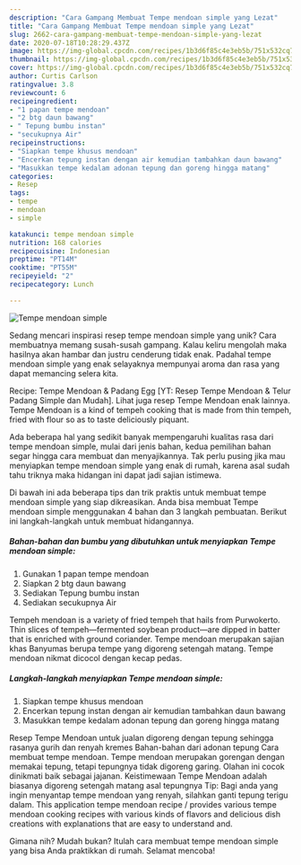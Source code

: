 ```yaml
---
description: "Cara Gampang Membuat Tempe mendoan simple yang Lezat"
title: "Cara Gampang Membuat Tempe mendoan simple yang Lezat"
slug: 2662-cara-gampang-membuat-tempe-mendoan-simple-yang-lezat
date: 2020-07-18T10:28:29.437Z
image: https://img-global.cpcdn.com/recipes/1b3d6f85c4e3eb5b/751x532cq70/tempe-mendoan-simple-foto-resep-utama.jpg
thumbnail: https://img-global.cpcdn.com/recipes/1b3d6f85c4e3eb5b/751x532cq70/tempe-mendoan-simple-foto-resep-utama.jpg
cover: https://img-global.cpcdn.com/recipes/1b3d6f85c4e3eb5b/751x532cq70/tempe-mendoan-simple-foto-resep-utama.jpg
author: Curtis Carlson
ratingvalue: 3.8
reviewcount: 6
recipeingredient:
- "1 papan tempe mendoan"
- "2 btg daun bawang"
- " Tepung bumbu instan"
- "secukupnya Air"
recipeinstructions:
- "Siapkan tempe khusus mendoan"
- "Encerkan tepung instan dengan air kemudian tambahkan daun bawang"
- "Masukkan tempe kedalam adonan tepung dan goreng hingga matang"
categories:
- Resep
tags:
- tempe
- mendoan
- simple

katakunci: tempe mendoan simple 
nutrition: 168 calories
recipecuisine: Indonesian
preptime: "PT14M"
cooktime: "PT55M"
recipeyield: "2"
recipecategory: Lunch

---
```



![Tempe mendoan simple](https://img-global.cpcdn.com/recipes/1b3d6f85c4e3eb5b/751x532cq70/tempe-mendoan-simple-foto-resep-utama.jpg)

Sedang mencari inspirasi resep tempe mendoan simple yang unik? Cara membuatnya memang susah-susah gampang. Kalau keliru mengolah maka hasilnya akan hambar dan justru cenderung tidak enak. Padahal tempe mendoan simple yang enak selayaknya mempunyai aroma dan rasa yang dapat memancing selera kita.

Recipe: Tempe Mendoan &amp; Padang Egg [YT: Resep Tempe Mendoan &amp; Telur Padang Simple dan Mudah]. Lihat juga resep Tempe Mendoan enak lainnya. Tempe Mendoan is a kind of tempeh cooking that is made from thin tempeh, fried with flour so as to taste deliciously piquant.

Ada beberapa hal yang sedikit banyak mempengaruhi kualitas rasa dari tempe mendoan simple, mulai dari jenis bahan, kedua pemilihan bahan segar hingga cara membuat dan menyajikannya. Tak perlu pusing jika mau menyiapkan tempe mendoan simple yang enak di rumah, karena asal sudah tahu triknya maka hidangan ini dapat jadi sajian istimewa.


Di bawah ini ada beberapa tips dan trik praktis untuk membuat tempe mendoan simple yang siap dikreasikan. Anda bisa membuat Tempe mendoan simple menggunakan 4 bahan dan 3 langkah pembuatan. Berikut ini langkah-langkah untuk membuat hidangannya.

<!--inarticleads1-->

##### Bahan-bahan dan bumbu yang dibutuhkan untuk menyiapkan Tempe mendoan simple:

1. Gunakan 1 papan tempe mendoan
1. Siapkan 2 btg daun bawang
1. Sediakan  Tepung bumbu instan
1. Sediakan secukupnya Air


Tempeh mendoan is a variety of fried tempeh that hails from Purwokerto. Thin slices of tempeh—fermented soybean product—are dipped in batter that is enriched with ground coriander. Tempe mendoan merupakan sajian khas Banyumas berupa tempe yang digoreng setengah matang. Tempe mendoan nikmat dicocol dengan kecap pedas. 

<!--inarticleads2-->

##### Langkah-langkah menyiapkan Tempe mendoan simple:

1. Siapkan tempe khusus mendoan
1. Encerkan tepung instan dengan air kemudian tambahkan daun bawang
1. Masukkan tempe kedalam adonan tepung dan goreng hingga matang


Resep Tempe Mendoan untuk jualan digoreng dengan tepung sehingga rasanya gurih dan renyah kremes Bahan-bahan dari adonan tepung Cara membuat tempe mendoan. Tempe mendoan merupakan gorengan dengan memakai tepung, tetapi tepungnya tidak digoreng garing. Olahan ini cocok dinikmati baik sebagai jajanan. Keistimewaan Tempe Mendoan adalah biasanya digoreng setengah matang asal tepungnya Tip: Bagi anda yang ingin menyantap tempe mendoan yang renyah, silahkan ganti tepung terigu dalam. This application tempe mendoan recipe / provides various tempe mendoan cooking recipes with various kinds of flavors and delicious dish creations with explanations that are easy to understand and. 

Gimana nih? Mudah bukan? Itulah cara membuat tempe mendoan simple yang bisa Anda praktikkan di rumah. Selamat mencoba!
